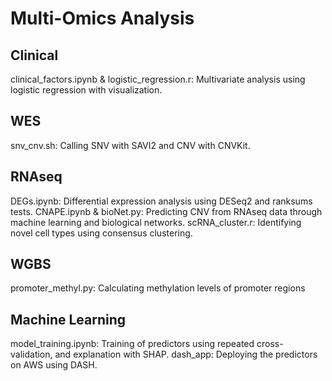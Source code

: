 # Multi-Omics Analysis

## Clinical
clinical\_factors.ipynb & logistic\_regression.r: Multivariate analysis using logistic regression with visualization.

## WES
snv\_cnv.sh: Calling SNV with SAVI2 and CNV with CNVKit.

## RNAseq
DEGs.ipynb: Differential expression analysis using DESeq2 and ranksums tests.
CNAPE.ipynb & bioNet.py: Predicting CNV from RNAseq data through machine learning and biological networks.
scRNA\_cluster.r: Identifying novel cell types using consensus clustering.

## WGBS
promoter\_methyl.py: Calculating methylation levels of promoter regions

## Machine Learning
model\_training.ipynb: Training of predictors using repeated cross-validation, and explanation with SHAP.
dash\_app: Deploying the predictors on AWS using DASH.
